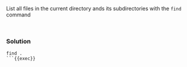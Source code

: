 List all files in the current directory ands its subdirectories with the `find` command

<br>

### Solution

```plain
find .
```{{exec}}
